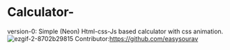 # Calculator-
version-0:
Simple (Neon) Html-css-Js based calculator with css animation.
![ezgif-2-8702b29815](https://user-images.githubusercontent.com/84629279/202838716-ceb7074a-37ff-459b-8f2d-a4dfad35fe7b.gif)
Contributor:https://github.com/easysourav
